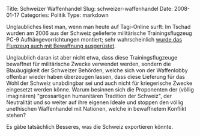 Title: Schweizer Waffenhandel
Slug: schweizer-waffenhandel
Date: 2008-01-17
Categories: Politik
Type: markdown

Unglaubliches liest man, wenn man heute auf Tagi-Online surft: Im Tschad wurden am 2006 aus der Schweiz gelieferte militärische Trainingsflugzeug PC-9 Aufhängevorrichtungen montiert; sehr wahrscheinlich [wurde das Flugzeug auch mit Bewaffnung ausgerüstet](http://www.tagesanzeiger.ch/dyn/news/schweiz/832918.html).

Unglaublich daran ist aber nicht etwa, dass diese Trainingsflugzeuge bewaffnet für militärische Zwecke verwendet werden, sondern die Blauäugigkeit der Schweizer Behörden, welche sich von der Waffenlobby offenbar wieder haben überzeugen lassen, dass diese Lieferung für das Wohl der Schweiz unabdingbar sei und auch nicht für kriegerische Zwecke eingesetzt werden könne. Warum besinnen sich die Proponenten der (völlig imaginären) "grossartigen humanitären Tradition der Schweiz", der Neutralität und so weiter auf ihre eigenen Ideale und stoppen den völlig unethischen Waffenhandel mit Nationen, welche in bewaffnetem Konflikt stehen?

Es gäbe tatsächlich Besseres, was die Schweiz exportieren könnte.
